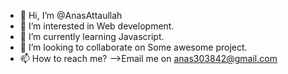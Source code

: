 - 👋 Hi, I’m @AnasAttaullah
- 👀 I’m interested in Web development.
- 🌱 I’m currently learning Javascript.
- 💞️ I’m looking to collaborate on Some awesome project.
- 📫 How to reach me? -->Email me on anas303842@gmail.com

<!---
AnasAttaullah/AnasAttaullah is a ✨ special ✨ repository because its `README.md` (this file) appears on your GitHub profile.
You can click the Preview link to take a look at your changes.
--->
